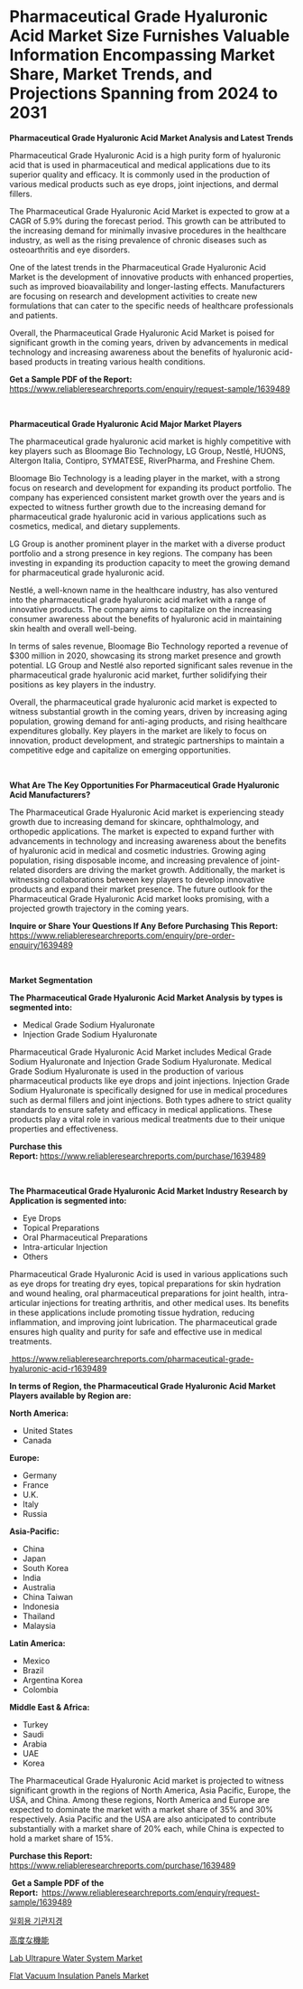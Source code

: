 <p><h1>Pharmaceutical Grade Hyaluronic Acid Market Size Furnishes Valuable Information Encompassing Market Share, Market Trends, and Projections Spanning from 2024 to 2031</h1></p><p><strong>Pharmaceutical Grade Hyaluronic Acid Market Analysis and Latest Trends</strong></p>
<p><p>Pharmaceutical Grade Hyaluronic Acid is a high purity form of hyaluronic acid that is used in pharmaceutical and medical applications due to its superior quality and efficacy. It is commonly used in the production of various medical products such as eye drops, joint injections, and dermal fillers.</p><p>The Pharmaceutical Grade Hyaluronic Acid Market is expected to grow at a CAGR of 5.9% during the forecast period. This growth can be attributed to the increasing demand for minimally invasive procedures in the healthcare industry, as well as the rising prevalence of chronic diseases such as osteoarthritis and eye disorders.</p><p>One of the latest trends in the Pharmaceutical Grade Hyaluronic Acid Market is the development of innovative products with enhanced properties, such as improved bioavailability and longer-lasting effects. Manufacturers are focusing on research and development activities to create new formulations that can cater to the specific needs of healthcare professionals and patients.</p><p>Overall, the Pharmaceutical Grade Hyaluronic Acid Market is poised for significant growth in the coming years, driven by advancements in medical technology and increasing awareness about the benefits of hyaluronic acid-based products in treating various health conditions.</p></p>
<p><strong>Get a Sample PDF of the Report:&nbsp;</strong> <a href="https://www.reliableresearchreports.com/enquiry/request-sample/1639489">https://www.reliableresearchreports.com/enquiry/request-sample/1639489</a></p>
<p>&nbsp;</p>
<p><strong>Pharmaceutical Grade Hyaluronic Acid Major Market Players</strong></p>
<p><p>The pharmaceutical grade hyaluronic acid market is highly competitive with key players such as Bloomage Bio Technology, LG Group, Nestlé, HUONS, Altergon Italia, Contipro, SYMATESE, RiverPharma, and Freshine Chem. </p><p>Bloomage Bio Technology is a leading player in the market, with a strong focus on research and development for expanding its product portfolio. The company has experienced consistent market growth over the years and is expected to witness further growth due to the increasing demand for pharmaceutical grade hyaluronic acid in various applications such as cosmetics, medical, and dietary supplements.</p><p>LG Group is another prominent player in the market with a diverse product portfolio and a strong presence in key regions. The company has been investing in expanding its production capacity to meet the growing demand for pharmaceutical grade hyaluronic acid.</p><p>Nestlé, a well-known name in the healthcare industry, has also ventured into the pharmaceutical grade hyaluronic acid market with a range of innovative products. The company aims to capitalize on the increasing consumer awareness about the benefits of hyaluronic acid in maintaining skin health and overall well-being.</p><p>In terms of sales revenue, Bloomage Bio Technology reported a revenue of $300 million in 2020, showcasing its strong market presence and growth potential. LG Group and Nestlé also reported significant sales revenue in the pharmaceutical grade hyaluronic acid market, further solidifying their positions as key players in the industry.</p><p>Overall, the pharmaceutical grade hyaluronic acid market is expected to witness substantial growth in the coming years, driven by increasing aging population, growing demand for anti-aging products, and rising healthcare expenditures globally. Key players in the market are likely to focus on innovation, product development, and strategic partnerships to maintain a competitive edge and capitalize on emerging opportunities.</p></p>
<p>&nbsp;</p>
<p><strong>What Are The Key Opportunities For Pharmaceutical Grade Hyaluronic Acid Manufacturers?</strong></p>
<p><p>The Pharmaceutical Grade Hyaluronic Acid market is experiencing steady growth due to increasing demand for skincare, ophthalmology, and orthopedic applications. The market is expected to expand further with advancements in technology and increasing awareness about the benefits of hyaluronic acid in medical and cosmetic industries. Growing aging population, rising disposable income, and increasing prevalence of joint-related disorders are driving the market growth. Additionally, the market is witnessing collaborations between key players to develop innovative products and expand their market presence. The future outlook for the Pharmaceutical Grade Hyaluronic Acid market looks promising, with a projected growth trajectory in the coming years.</p></p>
<p><strong>Inquire or Share Your Questions If Any Before Purchasing This Report:</strong> <a href="https://www.reliableresearchreports.com/enquiry/pre-order-enquiry/1639489">https://www.reliableresearchreports.com/enquiry/pre-order-enquiry/1639489</a></p>
<p>&nbsp;</p>
<p><strong>Market Segmentation</strong></p>
<p><strong>The Pharmaceutical Grade Hyaluronic Acid Market Analysis by types is segmented into:</strong></p>
<p><ul><li>Medical Grade Sodium Hyaluronate</li><li>Injection Grade Sodium Hyaluronate</li></ul></p>
<p><p>Pharmaceutical Grade Hyaluronic Acid Market includes Medical Grade Sodium Hyaluronate and Injection Grade Sodium Hyaluronate. Medical Grade Sodium Hyaluronate is used in the production of various pharmaceutical products like eye drops and joint injections. Injection Grade Sodium Hyaluronate is specifically designed for use in medical procedures such as dermal fillers and joint injections. Both types adhere to strict quality standards to ensure safety and efficacy in medical applications. These products play a vital role in various medical treatments due to their unique properties and effectiveness.</p></p>
<p><strong>Purchase this Report:&nbsp;</strong><a href="https://www.reliableresearchreports.com/purchase/1639489">https://www.reliableresearchreports.com/purchase/1639489</a></p>
<p>&nbsp;</p>
<p><strong>The Pharmaceutical Grade Hyaluronic Acid Market Industry Research by Application is segmented into:</strong></p>
<p><ul><li>Eye Drops</li><li>Topical Preparations</li><li>Oral Pharmaceutical Preparations</li><li>Intra-articular Injection</li><li>Others</li></ul></p>
<p><p>Pharmaceutical Grade Hyaluronic Acid is used in various applications such as eye drops for treating dry eyes, topical preparations for skin hydration and wound healing, oral pharmaceutical preparations for joint health, intra-articular injections for treating arthritis, and other medical uses. Its benefits in these applications include promoting tissue hydration, reducing inflammation, and improving joint lubrication. The pharmaceutical grade ensures high quality and purity for safe and effective use in medical treatments.</p></p>
<p><a href="https://www.reliableresearchreports.com/pharmaceutical-grade-hyaluronic-acid-r1639489">&nbsp;https://www.reliableresearchreports.com/pharmaceutical-grade-hyaluronic-acid-r1639489</a></p>
<p><strong>In terms of Region, the Pharmaceutical Grade Hyaluronic Acid Market Players available by Region are:</strong></p>
<p>
    <p> <strong> North America: </strong>
        <ul>
            <li>United States</li>
            <li>Canada</li>
        </ul>
        </p> 
    <p> <strong> Europe: </strong>
        <ul>
            <li>Germany</li>
            <li>France</li>
            <li>U.K.</li>
            <li>Italy</li>
            <li>Russia</li>
        </ul>
        </p> 
    <p> <strong> Asia-Pacific: </strong>
        <ul>
            <li>China</li>
            <li>Japan</li>
            <li>South Korea</li>
            <li>India</li>
            <li>Australia</li>
            <li>China Taiwan</li>
            <li>Indonesia</li>
            <li>Thailand</li>
            <li>Malaysia</li>
        </ul>
        </p> 
    <p> <strong> Latin America: </strong>
        <ul>
            <li>Mexico</li>
            <li>Brazil</li>
            <li>Argentina Korea</li>
            <li>Colombia</li>
        </ul>
        </p> 
    <p> <strong> Middle East & Africa: </strong>
        <ul>
            <li>Turkey</li>
            <li>Saudi</li>
            <li>Arabia</li>
            <li>UAE</li>
            <li>Korea</li>
        </ul>
    </p>
    </p>
<p><p>The Pharmaceutical Grade Hyaluronic Acid market is projected to witness significant growth in the regions of North America, Asia Pacific, Europe, the USA, and China. Among these regions, North America and Europe are expected to dominate the market with a market share of 35% and 30% respectively. Asia Pacific and the USA are also anticipated to contribute substantially with a market share of 20% each, while China is expected to hold a market share of 15%.</p></p>
<p><strong>Purchase this Report: </strong><a href="https://www.reliableresearchreports.com/purchase/1639489">https://www.reliableresearchreports.com/purchase/1639489</a></p>
<p>&nbsp;<strong>Get a Sample PDF of the Report:&nbsp;&nbsp;</strong><a href="https://www.reliableresearchreports.com/enquiry/request-sample/1639489">https://www.reliableresearchreports.com/enquiry/request-sample/1639489</a></p>
<p><strong></strong></p>
<p><p><a href="https://github.com/plelbej847484502/Market-Research-Report-List-3/blob/main/86874907954.md">일회용 기관지경</a></p><p><a href="https://github.com/oafhukehf4709715/Market-Research-Report-List-3/blob/main/90424393749.md">高度な機能</a></p><p><a href="https://github.com/IkeSchumm04/Market-Research-Report-List-1/blob/main/lab-ultrapure-water-system-market.md">Lab Ultrapure Water System Market</a></p><p><a href="https://github.com/waughhelen1/Market-Research-Report-List-1/blob/main/flat-vacuum-insulation-panels-market.md">Flat Vacuum Insulation Panels Market</a></p></p>